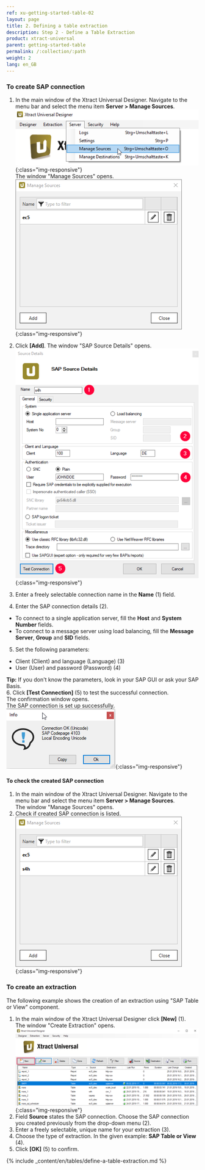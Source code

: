 ```yaml
---
ref: xu-getting-started-table-02
layout: page
title: 2. Defining a table extraction
description: Step 2 - Define a Table Extraction
product: xtract-universal
parent: getting-started-table
permalink: /:collection/:path
weight: 2
lang: en_GB
---
```


### To create SAP connection

1. In the main window of the Xtract Universal Designer. Navigate to the menu bar and select the menu item **Server > Manage Sources**.<br>
![XU-Create-Connection-1](/img/content/server_manage_sources.png){:class="img-responsive"}<br>
The window "Manage Sources" opens. <br>
![XU-Create-Connection-2](/img/content/xu_manage_source.png){:class="img-responsive"}

2. Click **[Add]**. The window "SAP Source Details" opens. <br>
![XU-Create-Connection-3-A](/img/content/xu/sap_source-details.png){:class="img-responsive"}<br>
3. Enter a freely selectable connection name in the **Name** (1) field. 
4. Enter the SAP connection details (2). 
- To connect to a single application server, fill the **Host** and **System Number** fields. <br>
- To connect to a message server using load balancing, fill the **Message Server**, **Group** and **SID** fields. <br>
5. Set the following parameters:
- Client (Client) and language (Language) (3)
- User (User) and password (Password) (4) <br>

**Tip:** If you don't know the parameters, look in your SAP GUI or ask your SAP Basis. <br>
6. Click **[Test Connection]** (5) to test the successful connection. <br>
The confirmation window opens. <br>
The SAP connection is set up successfully.<br>
![XU-Create-Connection-3](/img/content/xu_test_connection.png){:class="img-responsive"} <br>
#### To check the created SAP connection
1. In the main window of the Xtract Universal Designer. Navigate to the menu bar and select the menu item **Server > Manage Sources**.<br>
The window "Manage Sources" opens. <br>
2. Check if created SAP connection is listed.<br>
![XU-Create-Connection-4](/img/content/xu_manage_source_2.png){:class="img-responsive"}

### To create an extraction
The following example shows the creation of an extraction using "SAP Table or View" component.<br>
1. In the main window of the Xtract Universal Designer click **[New]** (1). <br>
The window "Create Extraction" opens. <br>
![Create-New-Table-Extraction](/img/content/xu_extraction_anlegen.png){:class="img-responsive"}<br>
2. Field **Source** states the SAP connection. Choose the SAP connection you created previously from the drop-down menu (2).
3. Enter a freely selectable, unique name for your extraction (3).
4. Choose the type of extraction. In the given example: **SAP Table or View** (4). <br>
5. Click **[OK]** (5) to confirm.

{% include _content/en/tables/define-a-table-extraction.md  %}

